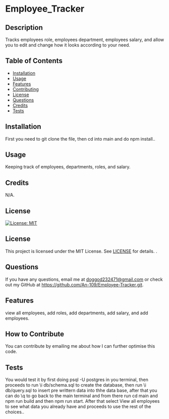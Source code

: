 
# Employee_Tracker

## Description
Tracks employees role, employees department, employees salary, and allow you to edit and change how it looks according to your need.

## Table of Contents 
- [Installation](#installation)
- [Usage](#usage)
- [Features](#features)
- [Contributing](#contributing)
- [License](#license)
- [Questions](#questions)
- [Credits](#Credits)
- [Tests](#tests)

## Installation
First you need to git clone the file, then cd into main and do npm install..

## Usage
Keeping track of employees, departments, roles, and salary.

## Credits
N/A.

## License


[![License: MIT](https://img.shields.io/badge/License-MIT-yellow.svg)](https://opensource.org/licenses/MIT)



## License

This project is licensed under the MIT License. See [LICENSE](https://opensource.org/licenses/MIT) for details.
  .

## Questions
If you have any questions, email me at doggod232471@gmail.com or check out my GitHub at https://github.com/An-109/Employee-Tracker.git.

## Features
view all employees, add roles, add departments, add salary, and add employees.



## How to Contribute
You can contribute by emailing me about how I can further optimise this code.

## Tests
You would test it by first doing psql -U postgres in you terminal, then proceeds to run \i db/schema.sql to create the database, then run \i db/query.sql to insert pre writtern data into thhe data base, after that you can do \q to go back to the main terminal and from there run cd main and npm run build  and then npm run start. After that select View all employees to see what data you already have and proceeds to use the rest of the choices..
    
